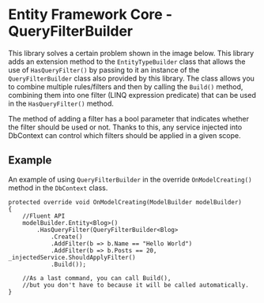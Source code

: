 #  Entity Framework Core - QueryFilterBuilder

This library solves a certain problem shown in the image below. This library adds an extension method to the `EntityTypeBuilder` class that allows the use of `HasQueryFilter()` by passing to it an instance of the `QueryFilterBuilder` class also provided by this library. The class allows you to combine multiple rules/filters and then by calling the `Build()` method, combining them into one filter (LINQ expression predicate) that can be used in the `HasQueryFilter()` method.

The method of adding a filter has a bool parameter that indicates whether the filter should be used or not. Thanks to this, any service injected into DbContext can control which filters should be applied in a given scope.

##  Example
An example of using `QueryFilterBuilder` in the override  `OnModelCreating()` method in the `DbContext` class.

	protected override void OnModelCreating(ModelBuilder modelBuilder)
    {
	    //Fluent API
	    modelBuilder.Entity<Blog>()
	        .HasQueryFilter(QueryFilterBuilder<Blog>
	            .Create()
                .AddFilter(b => b.Name == "Hello World")
                .AddFilter(b => b.Posts == 20, _injectedService.ShouldApplyFilter()
                .Build());

		//As a last command, you can call Build(), 
		//but you don't have to because it will be called automatically.
    }
  